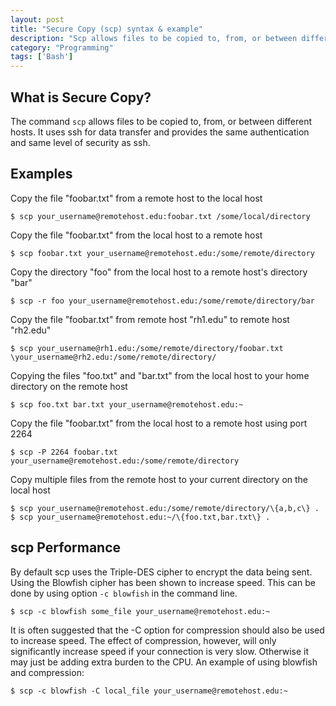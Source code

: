 ```yaml
---
layout: post
title: "Secure Copy (scp) syntax & example"
description: "Scp allows files to be copied to, from, or between different hosts. It uses ssh for data transfer and provides the same authentication and same level of security as ssh."
category: "Programming"
tags: ['Bash']
---
```


## What is Secure Copy?

The command `scp` allows files to be copied to, from, or between different hosts. It uses ssh for data transfer and provides the same authentication and same level of security as ssh.

## Examples

Copy the file "foobar.txt" from a remote host to the local host

	$ scp your_username@remotehost.edu:foobar.txt /some/local/directory

Copy the file "foobar.txt" from the local host to a remote host

	$ scp foobar.txt your_username@remotehost.edu:/some/remote/directory

Copy the directory "foo" from the local host to a remote host's directory "bar"

	$ scp -r foo your_username@remotehost.edu:/some/remote/directory/bar

Copy the file "foobar.txt" from remote host "rh1.edu" to remote host "rh2.edu"

	$ scp your_username@rh1.edu:/some/remote/directory/foobar.txt \your_username@rh2.edu:/some/remote/directory/

Copying the files "foo.txt" and "bar.txt" from the local host to your home directory on the remote host

	$ scp foo.txt bar.txt your_username@remotehost.edu:~

Copy the file "foobar.txt" from the local host to a remote host using port 2264

	$ scp -P 2264 foobar.txt your_username@remotehost.edu:/some/remote/directory

Copy multiple files from the remote host to your current directory on the local host

	$ scp your_username@remotehost.edu:/some/remote/directory/\{a,b,c\} .
	$ scp your_username@remotehost.edu:~/\{foo.txt,bar.txt\} .


## scp Performance

By default scp uses the Triple-DES cipher to encrypt the data being sent. Using the Blowfish cipher has been shown to increase speed. This can be done by using option `-c blowfish` in the command line.

	$ scp -c blowfish some_file your_username@remotehost.edu:~

It is often suggested that the -C option for compression should also be used to increase speed. The effect of compression, however, will only significantly increase speed if your connection is very slow. Otherwise it may just be adding extra burden to the CPU. An example of using blowfish and compression:

	$ scp -c blowfish -C local_file your_username@remotehost.edu:~
